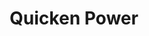 ---
title: "Quicken Power"

feat:
  types: ["Metapsionic"]
  description: |
    You can manifest a power with a moment's thought.
  benefit: |
    To use this feat, you must expend your psionic focus. You can quicken a power. You can perform another action, even manifest another power, in the same round that you manifest a quickened power. You can manifest only one quickened power per round. A power whose manifesting time is longer than 1 round cannot be quickened.

    Using this feat increases the power point cost of the power by 6. The power's total cost cannot exceed your manifester level.

    Manifesting a quickened power does not provoke attacks of opportunity.
---